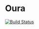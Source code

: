 # Oura

[![Build Status](https://github.com/wylie39/Oura.jl/actions/workflows/CI.yml/badge.svg?branch=main)](https://github.com/wylie39/Oura.jl/actions/workflows/CI.yml?query=branch%3Amain)
